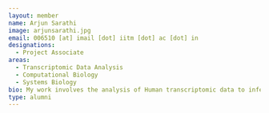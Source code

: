 ```yaml
---
layout: member
name: Arjun Sarathi 
image: arjunsarathi.jpg
email: 006510 [at] imail [dot] iitm [dot] ac [dot] in
designations: 
  - Project Associate
areas:
  - Transcriptomic Data Analysis
  - Computational Biology
  - Systems Biology
bio: My work involves the analysis of Human transcriptomic data to infer new routes of inter-tissue communication. I graduated with a Bachelors in Bioengineering in 2018, after which I joined the Group of Dr. Manikandan Narayanan as a Project Associate. 
type: alumni
---
```


